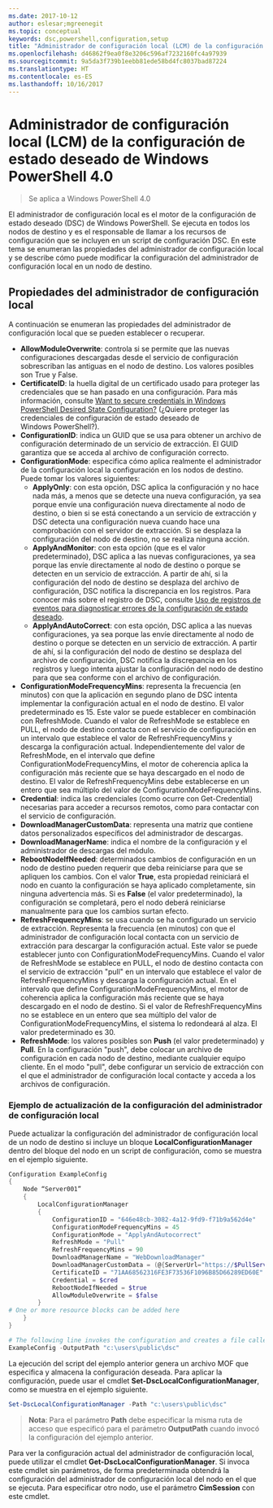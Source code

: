 ```yaml
---
ms.date: 2017-10-12
author: eslesar;mgreenegit
ms.topic: conceptual
keywords: dsc,powershell,configuration,setup
title: "Administrador de configuración local (LCM) de la configuración de estado deseado de Windows PowerShell 4.0"
ms.openlocfilehash: d46862f9ea0f8e3206c596af7232160fc4a97939
ms.sourcegitcommit: 9a5da3f739b1eebb81ede58bd4fc8037bad87224
ms.translationtype: HT
ms.contentlocale: es-ES
ms.lasthandoff: 10/16/2017
---
```

# <a name="windows-powershell-40-desired-state-configuration-local-configuration-manager-lcm"></a>Administrador de configuración local (LCM) de la configuración de estado deseado de Windows PowerShell 4.0

>Se aplica a Windows PowerShell 4.0

El administrador de configuración local es el motor de la configuración de estado deseado (DSC) de Windows PowerShell.
Se ejecuta en todos los nodos de destino y es el responsable de llamar a los recursos de configuración que se incluyen en un script de configuración DSC.
En este tema se enumeran las propiedades del administrador de configuración local y se describe cómo puede modificar la configuración del administrador de configuración local en un nodo de destino.

## <a name="local-configuration-manager-properties"></a>Propiedades del administrador de configuración local

A continuación se enumeran las propiedades del administrador de configuración local que se pueden establecer o recuperar.

- **AllowModuleOverwrite**: controla si se permite que las nuevas configuraciones descargadas desde el servicio de configuración sobrescriban las antiguas en el nodo de destino. Los valores posibles son True y False.
- **CertificateID**: la huella digital de un certificado usado para proteger las credenciales que se han pasado en una configuración. Para más información, consulte [Want to secure credentials in Windows PowerShell Desired State Configuration?](http://blogs.msdn.com/b/powershell/archive/2014/01/31/want-to-secure-credentials-in-windows-powershell-desired-state-configuration.aspx) (¿Quiere proteger las credenciales de configuración de estado deseado de Windows PowerShell?).
- **ConfigurationID**: indica un GUID que se usa para obtener un archivo de configuración determinado de un servicio de extracción. El GUID garantiza que se acceda al archivo de configuración correcto.
- **ConfigurationMode**: especifica cómo aplica realmente el administrador de la configuración local la configuración en los nodos de destino. Puede tomar los valores siguientes:
  - **ApplyOnly**: con esta opción, DSC aplica la configuración y no hace nada más, a menos que se detecte una nueva configuración, ya sea porque envíe una configuración nueva directamente al nodo de destino, o bien si se está conectando a un servicio de extracción y DSC detecta una configuración nueva cuando hace una comprobación con el servidor de extracción. Si se desplaza la configuración del nodo de destino, no se realiza ninguna acción.
  - **ApplyAndMonitor**: con esta opción (que es el valor predeterminado), DSC aplica a las nuevas configuraciones, ya sea porque las envíe directamente al nodo de destino o porque se detecten en un servicio de extracción. A partir de ahí, si la configuración del nodo de destino se desplaza del archivo de configuración, DSC notifica la discrepancia en los registros. Para conocer más sobre el registro de DSC, consulte [Uso de registros de eventos para diagnosticar errores de la configuración de estado deseado](http://blogs.msdn.com/b/powershell/archive/2014/01/03/using-event-logs-to-diagnose-errors-in-desired-state-configuration.aspx).
  - **ApplyAndAutoCorrect**: con esta opción, DSC aplica a las nuevas configuraciones, ya sea porque las envíe directamente al nodo de destino o porque se detecten en un servicio de extracción. A partir de ahí, si la configuración del nodo de destino se desplaza del archivo de configuración, DSC notifica la discrepancia en los registros y luego intenta ajustar la configuración del nodo de destino para que sea conforme con el archivo de configuración.
- **ConfigurationModeFrequencyMins**: representa la frecuencia (en minutos) con que la aplicación en segundo plano de DSC intenta implementar la configuración actual en el nodo de destino. El valor predeterminado es 15. Este valor se puede establecer en combinación con RefreshMode. Cuando el valor de RefreshMode se establece en PULL, el nodo de destino contacta con el servicio de configuración en un intervalo que establece el valor de RefreshFrequencyMins y descarga la configuración actual. Independientemente del valor de RefreshMode, en el intervalo que define ConfigurationModeFrequencyMins, el motor de coherencia aplica la configuración más reciente que se haya descargado en el nodo de destino. El valor de RefreshFrequencyMins debe establecerse en un entero que sea múltiplo del valor de ConfigurationModeFrequencyMins.
- **Credential**: indica las credenciales (como ocurre con Get-Credential) necesarias para acceder a recursos remotos, como para contactar con el servicio de configuración.
- **DownloadManagerCustomData**: representa una matriz que contiene datos personalizados específicos del administrador de descargas.
- **DownloadManagerName**: indica el nombre de la configuración y el administrador de descargas del módulo.
- **RebootNodeIfNeeded**: determinados cambios de configuración en un nodo de destino pueden requerir que deba reiniciarse para que se apliquen los cambios. Con el valor **True**, esta propiedad reiniciará el nodo en cuanto la configuración se haya aplicado completamente, sin ninguna advertencia más. Si es **False** (el valor predeterminado), la configuración se completará, pero el nodo deberá reiniciarse manualmente para que los cambios surtan efecto.
- **RefreshFrequencyMins**: se usa cuando se ha configurado un servicio de extracción. Representa la frecuencia (en minutos) con que el administrador de configuración local contacta con un servicio de extracción para descargar la configuración actual. Este valor se puede establecer junto con ConfigurationModeFrequencyMins. Cuando el valor de RefreshMode se establece en PULL, el nodo de destino contacta con el servicio de extracción "pull" en un intervalo que establece el valor de RefreshFrequencyMins y descarga la configuración actual. En el intervalo que define ConfigurationModeFrequencyMins, el motor de coherencia aplica la configuración más reciente que se haya descargado en el nodo de destino. Si el valor de RefreshFrequencyMins no se establece en un entero que sea múltiplo del valor de ConfigurationModeFrequencyMins, el sistema lo redondeará al alza. El valor predeterminado es 30.
- **RefreshMode**: los valores posibles son **Push** (el valor predeterminado) y **Pull**. En la configuración "push", debe colocar un archivo de configuración en cada nodo de destino, mediante cualquier equipo cliente. En el modo "pull", debe configurar un servicio de extracción con el que el administrador de configuración local contacte y acceda a los archivos de configuración.

### <a name="example-of-updating-local-configuration-manager-settings"></a>Ejemplo de actualización de la configuración del administrador de configuración local

Puede actualizar la configuración del administrador de configuración local de un nodo de destino si incluye un bloque **LocalConfigurationManager** dentro del bloque del nodo en un script de configuración, como se muestra en el ejemplo siguiente.

```powershell
Configuration ExampleConfig
{
    Node “Server001”
    {
        LocalConfigurationManager
        {
            ConfigurationID = "646e48cb-3082-4a12-9fd9-f71b9a562d4e"
            ConfigurationModeFrequencyMins = 45
            ConfigurationMode = "ApplyAndAutocorrect"
            RefreshMode = "Pull"
            RefreshFrequencyMins = 90
            DownloadManagerName = "WebDownloadManager"
            DownloadManagerCustomData = (@{ServerUrl="https://$PullService/psdscpullserver.svc"})
            CertificateID = "71AA68562316FE3F73536F1096B85D66289ED60E"
            Credential = $cred
            RebootNodeIfNeeded = $true
            AllowModuleOverwrite = $false
        }
# One or more resource blocks can be added here
    }
}

# The following line invokes the configuration and creates a file called Server001.meta.mof at the specified path
ExampleConfig -OutputPath "c:\users\public\dsc"
```

La ejecución del script del ejemplo anterior genera un archivo MOF que especifica y almacena la configuración deseada.
Para aplicar la configuración, puede usar el cmdlet **Set-DscLocalConfigurationManager**, como se muestra en el ejemplo siguiente.

```powershell
Set-DscLocalConfigurationManager -Path "c:\users\public\dsc"
```

> **Nota**: Para el parámetro **Path** debe especificar la misma ruta de acceso que especificó para el parámetro **OutputPath** cuando invocó la configuración del ejemplo anterior.

Para ver la configuración actual del administrador de configuración local, puede utilizar el cmdlet **Get-DscLocalConfigurationManager**.
Si invoca este cmdlet sin parámetros, de forma predeterminada obtendrá la configuración del administrador de configuración local del nodo en el que se ejecuta.
Para especificar otro nodo, use el parámetro **CimSession** con este cmdlet.
